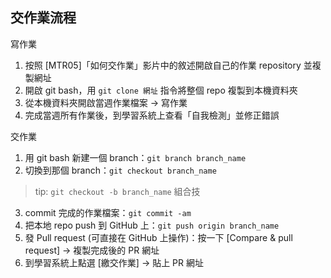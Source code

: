 ## 交作業流程

寫作業
1. 按照 [MTR05]「如何交作業」影片中的敘述開啟自己的作業 repository 並複製網址
2. 開啟 git bash，用 `git clone 網址` 指令將整個 repo 複製到本機資料夾
3. 從本機資料夾開啟當週作業檔案 → 寫作業
4. 完成當週所有作業後，到學習系統上查看「自我檢測」並修正錯誤

交作業
1. 用 git bash 新建一個 branch：`git branch branch_name`
2. 切換到那個 branch：`git checkout branch_name`
> tip: `git checkout -b branch_name` 組合技
3. commit 完成的作業檔案：`git commit -am`
4. 把本地 repo push 到 GitHub 上：`git push origin branch_name`
5. 發 Pull request (可直接在 GitHub 上操作)：按一下 [Compare & pull request] → 複製完成後的 PR 網址
6. 到學習系統上點選 [繳交作業] → 貼上 PR 網址


